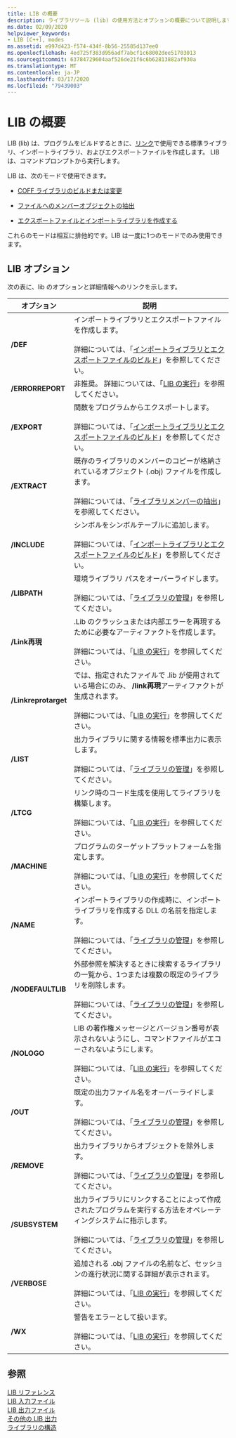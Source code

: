 ```yaml
---
title: LIB の概要
description: ライブラリツール (lib) の使用方法とオプションの概要について説明します。
ms.date: 02/09/2020
helpviewer_keywords:
- LIB [C++], modes
ms.assetid: e997d423-f574-434f-8b56-25585d137ee0
ms.openlocfilehash: 4ed725f383d956adf7abcf1c68002dee51703013
ms.sourcegitcommit: 63784729604aaf526de21f6c6b62813882af930a
ms.translationtype: MT
ms.contentlocale: ja-JP
ms.lasthandoff: 03/17/2020
ms.locfileid: "79439003"
---
```

# <a name="overview-of-lib"></a>LIB の概要

LIB (lib) は、プログラムをビルドするときに、[リンク](linker-options.md)で使用できる標準ライブラリ、インポートライブラリ、およびエクスポートファイルを作成します。 LIB は、コマンドプロンプトから実行します。

LIB は、次のモードで使用できます。

- [COFF ライブラリのビルドまたは変更](managing-a-library.md)

- [ファイルへのメンバーオブジェクトの抽出](extracting-a-library-member.md)

- [エクスポートファイルとインポートライブラリを作成する](working-with-import-libraries-and-export-files.md)

これらのモードは相互に排他的です。LIB は一度に1つのモードでのみ使用できます。

## <a name="lib-options"></a>LIB オプション

次の表に、lib のオプションと詳細情報へのリンクを示します。

|オプション|説明|
|-|-|
|**/DEF**|インポートライブラリとエクスポートファイルを作成します。<br/><br/>詳細については、「[インポートライブラリとエクスポートファイルのビルド](building-an-import-library-and-export-file.md)」を参照してください。|
|**/ERRORREPORT**| 非推奨。 詳細については、「[LIB の実行](running-lib.md)」を参照してください。|
|**/EXPORT**|   関数をプログラムからエクスポートします。<br/><br/>詳細については、「[インポートライブラリとエクスポートファイルのビルド](building-an-import-library-and-export-file.md)」を参照してください。|
|**/EXTRACT**|   既存のライブラリのメンバーのコピーが格納されているオブジェクト (.obj) ファイルを作成します。<br/><br/>詳細については、「[ライブラリメンバーの抽出](extracting-a-library-member.md)」を参照してください。|
|**/INCLUDE**|   シンボルをシンボルテーブルに追加します。<br/><br/>詳細については、「[インポートライブラリとエクスポートファイルのビルド](building-an-import-library-and-export-file.md)」を参照してください。|
|**/LIBPATH**|   環境ライブラリ パスをオーバーライドします。<br/><br/>詳細については、「[ライブラリの管理](managing-a-library.md)」を参照してください。|
|**/Link再現**|   .Lib のクラッシュまたは内部エラーを再現するために必要なアーティファクトを作成します。<br/><br/>詳細については、「[LIB の実行](running-lib.md)」を参照してください。|
|**/Linkreprotarget**|   では、指定されたファイルで .lib が使用されている場合にのみ、 **/link再現**アーティファクトが生成されます。<br/><br/>詳細については、「[LIB の実行](running-lib.md)」を参照してください。|
|**/LIST**|   出力ライブラリに関する情報を標準出力に表示します。<br/><br/>詳細については、「[ライブラリの管理](managing-a-library.md)」を参照してください。|
|**/LTCG**|   リンク時のコード生成を使用してライブラリを構築します。<br/><br/>詳細については、「[LIB の実行](running-lib.md)」を参照してください。|
|**/MACHINE**|   プログラムのターゲットプラットフォームを指定します。<br/><br/>詳細については、「[LIB の実行](running-lib.md)」を参照してください。|
|**/NAME**|   インポートライブラリの作成時に、インポートライブラリを作成する DLL の名前を指定します。<br/><br/>詳細については、「[ライブラリの管理](managing-a-library.md)」を参照してください。|
|**/NODEFAULTLIB**|   外部参照を解決するときに検索するライブラリの一覧から、1つまたは複数の既定のライブラリを削除します。<br/><br/>詳細については、「[ライブラリの管理](managing-a-library.md)」を参照してください。|
|**/NOLOGO**|   LIB の著作権メッセージとバージョン番号が表示されないようにし、コマンドファイルがエコーされないようにします。<br/><br/>詳細については、「[LIB の実行](running-lib.md)」を参照してください。|
|**/OUT**|   既定の出力ファイル名をオーバーライドします。<br/><br/>詳細については、「[ライブラリの管理](managing-a-library.md)」を参照してください。|
|**/REMOVE**|   出力ライブラリからオブジェクトを除外します。<br/><br/>詳細については、「[ライブラリの管理](managing-a-library.md)」を参照してください。|
|**/SUBSYSTEM**|   出力ライブラリにリンクすることによって作成されたプログラムを実行する方法をオペレーティングシステムに指示します。<br/><br/>詳細については、「[ライブラリの管理](managing-a-library.md)」を参照してください。|
|**/VERBOSE**|   追加される .obj ファイルの名前など、セッションの進行状況に関する詳細が表示されます。<br/><br/>詳細については、「[LIB の実行](running-lib.md)」を参照してください。|
|**/WX**|   警告をエラーとして扱います。<br/><br/>詳細については、「[LIB の実行](running-lib.md)」を参照してください。|

## <a name="see-also"></a>参照

[LIB リファレンス](lib-reference.md)\
[LIB 入力ファイル](lib-input-files.md)\
[LIB 出力ファイル](lib-output-files.md)\
[その他の LIB 出力](other-lib-output.md)\
[ライブラリの構造](structure-of-a-library.md)

